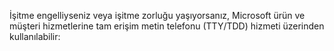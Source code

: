 <Token xmlns:xlink="http://www.w3.org/1999/xlink">İşitme engelliyseniz veya işitme zorluğu yaşıyorsanız, Microsoft ürün ve müşteri hizmetlerine tam erişim metin telefonu (TTY/TDD) hizmeti üzerinden kullanılabilir:</Token>

<!--HONumber=May16_HO2-->



